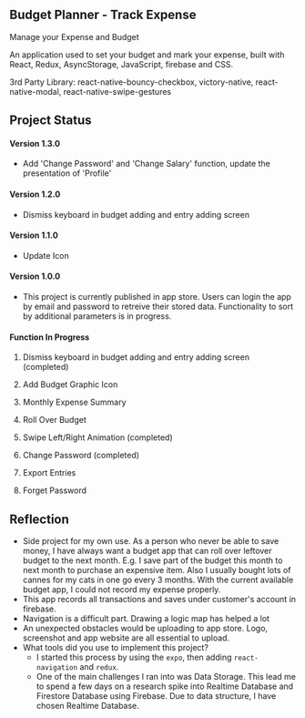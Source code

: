 ## Budget Planner - Track Expense

Manage your Expense and Budget 

An application used to set your budget and mark your expense, built with React, Redux, AsyncStorage, JavaScript, firebase and CSS.

3rd Party Library: react-native-bouncy-checkbox, victory-native, react-native-modal, react-native-swipe-gestures

## Project Status



#### Version 1.3.0

 - Add 'Change Password' and 'Change Salary' function, update the presentation of 'Profile'

#### Version 1.2.0

 - Dismiss keyboard in budget adding and entry adding screen

#### Version 1.1.0

 - Update Icon


#### Version 1.0.0

 - This project is currently published in app store. Users can login the app by email and password to retreive their stored data. Functionality to sort by additional parameters is in progress.

#### Function In Progress 

1. Dismiss keyboard in budget adding and entry adding screen (completed)

2. Add Budget Graphic Icon

3. Monthly Expense Summary

4. Roll Over Budget

5. Swipe Left/Right Animation (completed)

6. Change Password (completed)

7. Export Entries

8. Forget Password


## Reflection

  - Side project for my own use. As a person who never be able to save money, I have always want a budget app that can roll over leftover budget to the next month. E.g. I save part of the budget this month to next month to purchase an expensive item. Also I usually bought lots of cannes for my cats in one go every 3 months. With the current available budget app, I could not record my expense properly. 
  - This app records all transactions and saves under customer's account in firebase. 
  - Navigation is a difficult part. Drawing a logic map has helped a lot
  - An unexpected obstacles would be uploading to app store. Logo, screenshot and app website are all essential to upload. 
  - What tools did you use to implement this project?
      - I started this process by using the `expo`, then adding `react-navigation` and `redux`. 
      - One of the main challenges I ran into was Data Storage. This lead me to spend a few days on a research spike into Realtime Database and Firestore Database using Firebase. Due to data structure, I have chosen Realtime Database. 

